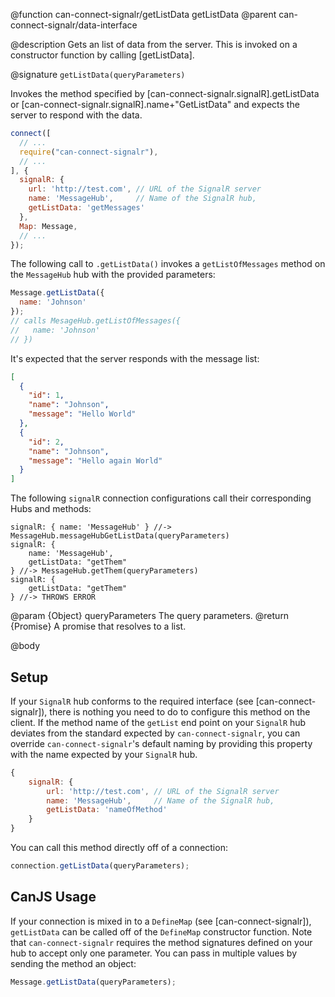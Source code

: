 @function can-connect-signalr/getListData getListData
@parent can-connect-signalr/data-interface

@description Gets an list of data from the server. This is invoked on a constructor function by calling [getListData].

@signature `getListData(queryParameters)`

Invokes the method specified by [can-connect-signalr.signalR].getListData or
[can-connect-signalr.signalR].name+"GetListData" and expects the server to respond
with the data.

```javascript
connect([
  // ...
  require("can-connect-signalr"),
  // ...
], {
  signalR: {
    url: 'http://test.com', // URL of the SignalR server
    name: 'MessageHub',     // Name of the SignalR hub,
    getListData: 'getMessages'
  },
  Map: Message,
  // ...
});

```

The following call to `.getListData()` invokes a `getListOfMessages` method on the `MessageHub` hub with the provided parameters:

```javascript
Message.getListData({
  name: 'Johnson'
});
// calls MesageHub.getListOfMessages({
//   name: 'Johnson'
// })
```

It's expected that the server responds with the message list:

```json
[
  {
    "id": 1,
    "name": "Johnson",
    "message": "Hello World"
  },
  {
    "id": 2,
    "name": "Johnson",
    "message": "Hello again World"
  }
]
```

The following `signalR` connection configurations call their corresponding Hubs and methods:

```
signalR: { name: 'MessageHub' } //-> MessageHub.messageHubGetListData(queryParameters)
signalR: {
    name: 'MessageHub',
    getListData: "getThem"
} //-> MessageHub.getThem(queryParameters)
signalR: {
    getListData: "getThem"
} //-> THROWS ERROR
```

@param {Object} queryParameters The query parameters.
@return {Promise<Object>} A promise that resolves to a list.


@body

## Setup

If your `SignalR` hub conforms to the required interface (see [can-connect-signalr]), there is nothing you need to
do to configure this method on the client. If the method name of the `getList` end point on your `SignalR` hub deviates from
the standard expected by `can-connect-signalr`, you can override `can-connect-signalr`'s default naming by providing
this property with the name expected by your `SignalR` hub.

```javascript
{
    signalR: {
        url: 'http://test.com', // URL of the SignalR server
        name: 'MessageHub',     // Name of the SignalR hub,
        getListData: 'nameOfMethod'
    }
}
```

You can call this method directly off of a connection:

```javascript
connection.getListData(queryParameters);
```

## CanJS Usage

If your connection is mixed in to a `DefineMap` (see [can-connect-signalr]), `getListData` can be called off of the
`DefineMap` constructor function. Note that `can-connect-signalr` requires the method signatures
defined on your hub to accept only one parameter. You can pass in multiple values by sending the method
an object:

```javascript
Message.getListData(queryParameters);
```
